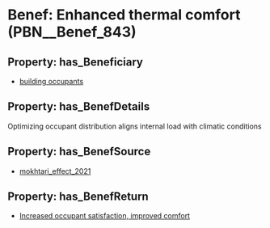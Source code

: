 # Benef: __Enhanced thermal comfort__ (PBN__Benef_843)

## Property: has_Beneficiary

* [building occupants](../Stakeholder/PBN__Stakeholder_97)

## Property: has_BenefDetails

Optimizing occupant distribution aligns internal load with climatic conditions

## Property: has_BenefSource

* [mokhtari_effect_2021](../Article/PBN__Article_169)

## Property: has_BenefReturn

* [Increased occupant satisfaction, improved comfort](../BenefReturn/PBN__BenefReturn_917)

